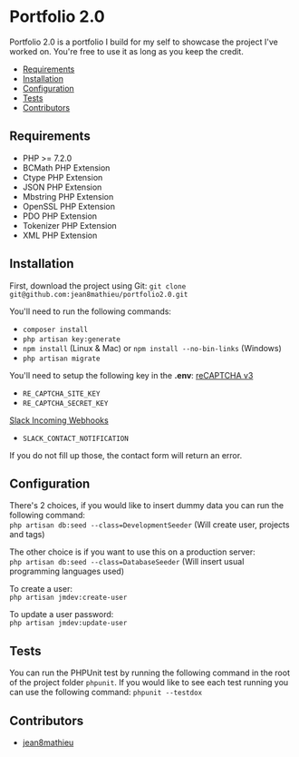 # Portfolio 2.0

Portfolio 2.0 is a portfolio I build for my self to showcase the project I've worked on. You're free to use it as long 
as you keep the credit.

* [Requirements](#requirements)
* [Installation](#installation)
* [Configuration](#configuration)
* [Tests](#tests)
* [Contributors](#contributors)

## Requirements
* PHP >= 7.2.0
* BCMath PHP Extension
* Ctype PHP Extension
* JSON PHP Extension
* Mbstring PHP Extension
* OpenSSL PHP Extension
* PDO PHP Extension
* Tokenizer PHP Extension
* XML PHP Extension

## Installation
First, download the project using Git:
`git clone git@github.com:jean8mathieu/portfolio2.0.git`

You'll need to run the following commands:
* `composer install`
* `php artisan key:generate`
* `npm install` (Linux & Mac) or `npm install --no-bin-links` (Windows)
* `php artisan migrate`

You'll need to setup the following key in the **.env**:
[reCAPTCHA v3](https://developers.google.com/recaptcha/docs/v3)
- `RE_CAPTCHA_SITE_KEY`
- `RE_CAPTCHA_SECRET_KEY`

[Slack Incoming Webhooks](https://api.slack.com/apps?new_app=1)
- `SLACK_CONTACT_NOTIFICATION`

If you do not fill up those, the contact form will return an error.

## Configuration
There's 2 choices, if you would like to insert dummy data you can run the following command:  
`php artisan db:seed --class=DevelopmentSeeder` (Will create user, projects and tags)

The other choice is if you want to use this on a production server:   
`php artisan db:seed --class=DatabaseSeeder` (Will insert usual programming languages used)

To create a user:  
`php artisan jmdev:create-user`

To update a user password:  
`php artisan jmdev:update-user`

## Tests
You can run the PHPUnit test by running the following command in the root of the project 
folder `phpunit`. If you would like to see each test running you can use the following command: `phpunit --testdox`

## Contributors
* [jean8mathieu](https://github.com/jean8mathieu)
